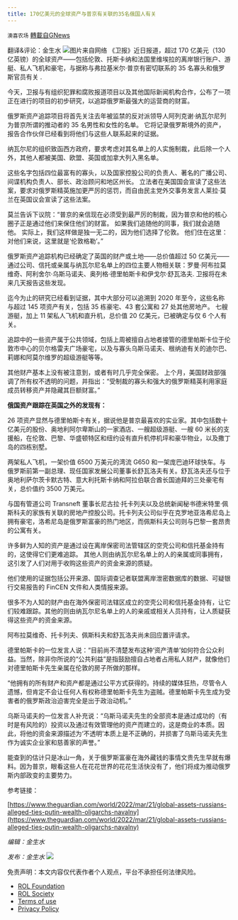 ```yaml
---
title: 170亿美元的全球资产与普京有关联的35名俄国人有关
---
```

`澳喜农场` [轉載自GNews](https://gnews.org/zh-hans/2214790/)

翻译&评论：金生水
![](https://assets.gnews.org/wp-content/uploads/2022/03/3-130.png)图片来自网络
《卫报》近日报道，超过 170 亿美元（130 亿英镑）的全球资产——包括伦敦、托斯卡纳和法国里维埃拉的离岸银行账户、游艇、私人飞机和豪宅，与据称与弗拉基米尔·普京有密切联系的 35 名寡头和俄罗斯官员有关 .

今天，卫报与有组织犯罪和腐败报道项目以及其他国际新闻机构合作，公布了一项正在进行的项目的初步研究，以追踪俄罗斯最强大的运营商的财富。

俄罗斯资产追踪项目将首先关注去年被监禁的反对派领导人阿列克谢·纳瓦尔尼列为普京所谓的推动者的 35 名男性和女性的名单。 它将记录俄罗斯境外的资产，报告合作伙伴已经看到将他们与这些人联系起来的证据。

纳瓦尔尼的组织致函西方政府，要求考虑对其名单上的人实施制裁，此后除一个人外，其他人都被美国、欧盟、英国或加拿大列入黑名单。

这些名字包括四位最富有的寡头，以及国家控股公司的负责人、著名的广播公司、间谍机构负责人、部长、政治顾问和地区州长。 立法者在美国国会宣读了这些法案，要求对俄罗斯精英施加更严厉的惩罚，而自由民主党外交事务发言人莱拉·莫兰在英国议会宣读了这些法案。

莫兰告诉下议院：“普京的亲信现在必须受到最严厉的制裁，因为普京和他的核心圈子正是通过他们来保住他们的财富。 如果我们追随他的同事，我们就会追随他。 实际上，我们这样做是独一无二的，因为他们选择了伦敦。 他们住在这里：对他们来说，这里就是‘伦敦格勒’。”

俄罗斯资产追踪机构已经确定了英国的财产或土地——总价值超过 50 亿美元——通过公司、信托或亲属与纳瓦尔尼名单上的四位主要人物相关联：罗曼·阿布拉莫维奇、阿利舍尔·乌斯马诺夫、奥列格·德里帕斯卡和伊戈尔·舒瓦洛夫. 卫报将在未来几天报告这些发现。

迄今为止的研究已经看到证据，其中大部分可以追溯到 2020 年至今，这些名称与超过 145 项资产有关，包括 35 栋豪宅、43 套公寓和 27 处其他房地产。 七艘游艇，加上 11 架私人飞机和直升机，总价值 20 亿美元，已被确定与仅 6 个人有关。

追踪中的一些资产属于公共领域，包括上周被擅自占地者接管的德里帕斯卡位于伦敦市中心的贝尔格雷夫广场豪宅，以及与寡头乌斯马诺夫、根纳迪有关的迪尔巴、莉娜和阿莫尔维罗的超级游艇等等。

其他财产基本上没有被注意到，或者有时几乎完全保密。 上个月，美国财政部强调了所有权不透明的问题，并指出：“受制裁的寡头和强大的俄罗斯精英利用家庭成员转移资产并隐藏其巨额财富。”

**俄国资产跟踪在英国之外的发现有：**

26 项资产显然与德里帕斯卡有关，据说他是普京最喜欢的实业家。其中包括数十亿美元的股份、奥地利阿尔卑斯山的一家酒店、一艘超级游艇、一艘 60 米长的支援船，在伦敦、巴黎、华盛顿特区和纽约设有直升机停机坪和豪华物业，以及撒丁岛的四栋别墅。

两架私人飞机，一架价值 6500 万美元的湾流 G650 和一架庞巴迪环球快车。与俄罗斯前第一副总理、现任国家发展公司董事长舒瓦洛夫有关。舒瓦洛夫还与位于奥地利萨尔茨卡默古特、意大利托斯卡纳和阿拉伯联合酋长国迪拜的三处豪宅有关，总价值约 3500 万美元。

与国有管道公司 Transneft 董事长尼古拉·托卡列夫以及总统新闻秘书德米特里·佩斯科夫的家族有关联的房地产控股公司。托卡列夫公司似乎在克罗地亚洛希尼岛上拥有豪宅，洛希尼岛是俄罗斯富豪的热门地区，而佩斯科夫公司则与巴黎一套昂贵的公寓有关。

许多鲜为人知的资产是通过设在离岸保密司法管辖区的空壳公司和信托基金持有的，这使得它们更难追踪。 其他人则由纳瓦尔尼名单上的人的亲属或同事拥有，这引发了人们对用于收购这些资产的资金来源的质疑。

他们使用的证据包括公开来源、国际调查记者联盟离岸泄密数据库的数据、可疑银行交易报告的 FinCEN 文件和人类情报来源。

很多不为人知的财产由在海外保密司法辖区成立的空壳公司和信托基金持有，让它们较难跟踪。其他的则由纳瓦尔尼名单上的人的亲戚或相关人员持有，让人质疑获得这些资产的资金来源。

阿布拉莫维奇、托卡列夫、佩斯科夫和舒瓦洛夫尚未回应置评请求。

德里帕斯卡的一位发言人说：“目前尚不清楚发布这种‘资产清单’如何符合公众利益。当然，除非你所说的“公共利益”是指鼓励擅自占地者占用私人财产，就像他们对德里帕斯卡先生亲属在伦敦的房子所做的那样。

“他拥有的所有财产和资产都是通过公平方式获得的。持续的媒体狂热，尽管令人遗憾，但肯定不会让任何人有权称德里帕斯卡先生为盗贼。德里帕斯卡先生成为受害者的俄罗斯政治迫害完全是出于政治动机。”

乌斯马诺夫的一位发言人补充说：“乌斯马诺夫先生的全部资本是通过成功的（有时是有风险的）投资以及通过有效管理他的资产而建立的，这是商业的本质。因此，将他的资金来源描述为‘不透明’本质上是不正确的，并损害了乌斯马诺夫先生作为诚实企业家和慈善家的声誉。”

能查到的估计只是冰山一角，关于俄罗斯富豪在海外藏钱的事情文贵先生早就有爆料。因为普京，眼看这些人在花花世界的花花生活快没有了，他们将成为推动俄罗斯内部政变的主要势力。

参考链接：

[https://www.theguardian.com/world/2022/mar/21/global-assets-russians-alleged-ties-putin-wealth-oligarchs-navalny](https://www.theguardian.com/world/2022/mar/21/global-assets-russians-alleged-ties-putin-wealth-oligarchs-navalny)

*编辑：金生水*

*发布：金生水*
![](https://assets.gnews.org/wp-content/uploads/2022/03/澳喜图标2-1-1.jpg)
 

免责声明：本文内容仅代表作者个人观点，平台不承担任何法律风险。

- [ROL Foundation](https://rolfoundation.org/)
- [ROL Society](https://rolsociety.org/)
- [Terms of use](https://gnews.org/terms-of-use-3/)
- [Privacy Policy](https://gnews.org/privacy-policy/)
